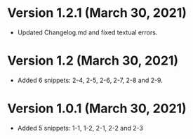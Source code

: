 # Version 1.2.1 (March 30, 2021)

* Updated Changelog.md and fixed textual errors.

# Version 1.2 (March 30, 2021)

* Added 6 snippets: 2-4, 2-5, 2-6, 2-7, 2-8 and 2-9.

# Version 1.0.1 (March 30, 2021)

* Added 5 snippets: 1-1, 1-2, 2-1, 2-2 and 2-3